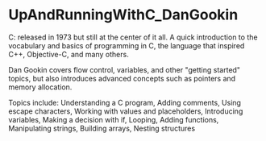 # UpAndRunningWithC_DanGookin

C: released in 1973 but still at the center of it all. A quick introduction to the vocabulary and basics of programming in C, 
the language that inspired C++, Objective-C, and many others. 

Dan Gookin covers flow control, variables, and other "getting started" topics, but also introduces advanced concepts such as 
pointers and memory allocation. 

Topics include:
Understanding a C program, 
Adding comments, 
Using escape characters, 
Working with values and placeholders, 
Introducing variables, 
Making a decision with if, 
Looping, 
Adding functions, 
Manipulating strings, 
Building arrays, 
Nesting structures
